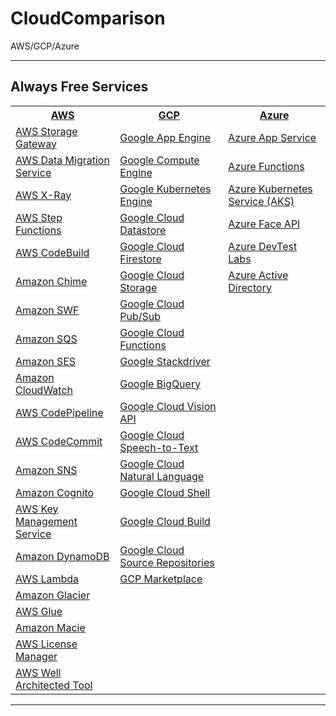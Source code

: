 # CloudComparison

AWS/GCP/Azure

---

## Always Free Services

<table>
  <tr>
    <th colspan="1"><a href="https://aws.amazon.com/free">AWS</a></th>
    <th colspan="1"><a href="https://cloud.google.com/free">GCP</a></th>
    <th colspan="1"><a href="https://azure.microsoft.com/en-us/free">Azure</a></th>
  </tr>
  <tr>
    <td><a href="https://aws.amazon.com/storagegateway">AWS Storage Gateway</a></td>
    <td><a href="https://cloud.google.com/appengine">Google App Engine</a></td>
    <td><a href="https://azure.microsoft.com/en-ca/services/app-service">Azure App Service</a></td>
  </tr>
  <tr>
    <td><a href="https://aws.amazon.com/dms">AWS Data Migration Service</a></td>
    <td><a href="https://cloud.google.com/compute">Google Compute Engine</a></td>
    <td><a href="https://azure.microsoft.com/en-ca/services/functions">Azure Functions</a></td>
  </tr>
  <tr>
    <td><a href="https://aws.amazon.com/xray">AWS X-Ray</a></td>
    <td><a href="https://cloud.google.com/kubernetes-engine">Google Kubernetes Engine</a></td>
    <td><a href="https://azure.microsoft.com/en-ca/services/kubernetes-service">Azure Kubernetes Service (AKS)</a></td>
  </tr>
  <tr>
    <td><a href="https://aws.amazon.com/step-functions">AWS Step Functions</a></td>
    <td><a href="https://cloud.google.com/datastore">Google Cloud Datastore</a></td>
    <td><a href="https://azure.microsoft.com/en-ca/services/cognitive-services/face">Azure Face API</a></td>
  </tr>
  <tr>
    <td><a href="https://aws.amazon.com/codebuild">AWS CodeBuild</a></td>
    <td><a href="https://cloud.google.com/firestore">Google Cloud Firestore</a></td>
    <td><a href="https://azure.microsoft.com/en-ca/services/devtest-lab">Azure DevTest Labs</a></td>
  </tr>
  <tr>
    <td><a href="https://chime.aws">Amazon Chime</a></td>
    <td><a href="https://cloud.google.com/storage">Google Cloud Storage</a></td>
    <td><a href="https://azure.microsoft.com/en-ca/services/active-directory">Azure Active Directory</a></td>
  </tr>
  <tr>
    <td><a href="https://aws.amazon.com/swf">Amazon SWF</a></td>
    <td><a href="https://cloud.google.com/pubsub">Google Cloud Pub/Sub</a></td>
  </tr>
  <tr>
    <td><a href="https://aws.amazon.com/sqs">Amazon SQS</a></td>
    <td><a href="https://cloud.google.com/functions">Google Cloud Functions</a></td>
  </tr>
  <tr>
    <td><a href="https://aws.amazon.com/ses">Amazon SES</a></td>
    <td><a href="https://cloud.google.com/stackdriver">Google Stackdriver</a></td>
  </tr>
  <tr>
    <td><a href="https://aws.amazon.com/cloudwatch">Amazon CloudWatch</a></td>
    <td><a href="https://cloud.google.com/bigquery">Google BigQuery</a></td>
  </tr>
  <tr>
    <td><a href="https://aws.amazon.com/codepipeline">AWS CodePipeline</a></td>
    <td><a href="https://cloud.google.com/vision">Google Cloud Vision API</a></td>
  </tr>
  <tr>
    <td><a href="https://aws.amazon.com/codecommit">AWS CodeCommit</a></td>
    <td><a href="https://cloud.google.com/speech-to-text">Google Cloud Speech-to-Text</a></td>
  </tr>
  <tr>
    <td><a href="https://aws.amazon.com/sns">Amazon SNS</a></td>
    <td><a href="https://cloud.google.com/natural-language">Google Cloud Natural Language</a></td>
  </tr>
  <tr>
    <td><a href="https://aws.amazon.com/cognito">Amazon Cognito</a></td>
    <td><a href="https://cloud.google.com/shell">Google Cloud Shell</a></td>
  </tr>
  <tr>
    <td><a href="https://aws.amazon.com/kms">AWS Key Management Service</a></td>
    <td><a href="https://cloud.google.com/cloud-build">Google Cloud Build</a></td>
  </tr>
  <tr>
    <td><a href="https://aws.amazon.com/dynamodb">Amazon DynamoDB</a></td>
    <td><a href="https://cloud.google.com/source-repositories">Google Cloud Source Repositories</a></td>
  </tr>
  <tr>
    <td><a href="https://aws.amazon.com/lambda">AWS Lambda</a></td>
    <td><a href="https://cloud.google.com/marketplace">GCP Marketplace</a></td>
  </tr>
  <tr>
    <td><a href="https://aws.amazon.com/glacier">Amazon Glacier</a></td>
    <td></td>
  </tr>
  <tr>
    <td><a href="https://aws.amazon.com/glue">AWS Glue</a></td>
    <td></td>
  </tr>
  <tr>
    <td><a href="https://aws.amazon.com/macie">Amazon Macie</a></td>
  </tr>
  <tr>
    <td><a href="https://aws.amazon.com/license-manager">AWS License Manager</a></td>
  </tr>
  <tr>
    <td><a href="https://aws.amazon.com/well-architected-tool">AWS Well Architected Tool</a></td>
  </tr>

</table>

---